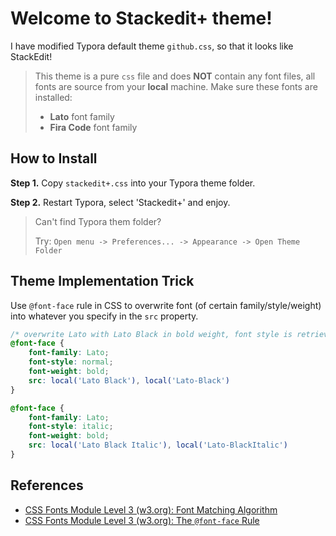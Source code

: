 # Welcome to Stackedit+ theme!

I have modified Typora default theme  `github.css`,  so that it looks like StackEdit!

> This theme is a pure `css` file and does **NOT** contain any font files, all fonts are source from your **local** machine. Make sure these fonts are installed:
>
> - **Lato** font family
> - **Fira Code** font family

## How to Install

**Step 1.** Copy `stackedit+.css` into your Typora theme folder.

**Step 2.** Restart Typora, select 'Stackedit+' and enjoy.

> Can't find Typora them folder?
>
> Try: `Open menu -> Preferences... -> Appearance -> Open Theme Folder`


## Theme Implementation Trick
Use `@font-face` rule in CSS to overwrite font (of certain family/style/weight) into whatever you specify in the `src` property.

```css
/* overwrite Lato with Lato Black in bold weight, font style is retrieved from local file, make sure you have Lato fonts installed. */
@font-face {
    font-family: Lato;
    font-style: normal;
    font-weight: bold;
    src: local('Lato Black'), local('Lato-Black')
}

@font-face {
    font-family: Lato;
    font-style: italic;
    font-weight: bold;
    src: local('Lato Black Italic'), local('Lato-BlackItalic')
}
```

## References

- [CSS Fonts Module Level 3 (w3.org): Font Matching Algorithm](https://www.w3.org/TR/css-fonts-3/#font-matching-algorithm)
- [CSS Fonts Module Level 3 (w3.org): The `@font-face` Rule](https://www.w3.org/TR/css-fonts-3/#font-face-rule)
